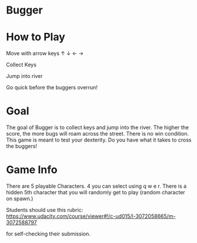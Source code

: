 Bugger
===============================
How to Play
===========
Move with arrow keys ↑ ↓ ← → <p>
Collect Keys <p>
Jump into river <p>
Go quick before the buggers overrun!

Goal
===========
The goal of Bugger is to collect keys and jump into the river. The higher the score, the more bugs will roam across the street.
There is no win condition. This game is meant to test your dexterity. Do you have what it takes to cross the buggers!

Game Info
===========
There are 5 playable Characters. 4 you can select using q w e r. There is a hidden 5th character that you will randomly get to play (random character on spawn.)


Students should use this rubric: https://www.udacity.com/course/viewer#!/c-ud015/l-3072058665/m-3072588797

for self-checking their submission.
